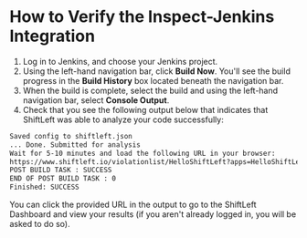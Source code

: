 # How to Verify the Inspect-Jenkins Integration

1. Log in to Jenkins, and choose your Jenkins project.
2. Using the left-hand navigation bar, click **Build Now**. You'll see the build progress in the **Build History** box located beneath the navigation bar.
3. When the build is complete, select the build and using the left-hand navigation bar, select **Console Output**.
4. Check that you see the following output below that indicates that ShiftLeft was able to analyze your code successfully:

```bash
Saved config to shiftleft.json
... Done. Submitted for analysis
Wait for 5-10 minutes and load the following URL in your browser:
https://www.shiftleft.io/violationlist/HelloShiftLeft?apps=HelloShiftLeft&isApp=1
POST BUILD TASK : SUCCESS
END OF POST BUILD TASK : 0
Finished: SUCCESS
```

You can click the provided URL in the output to go to the ShiftLeft Dashboard and view your results (if you aren't already logged in, you will be asked to do so).

